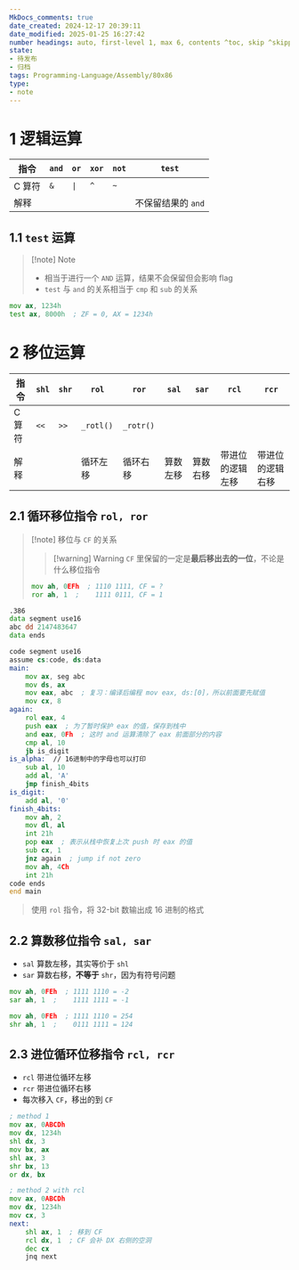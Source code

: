 ```yaml
---
MkDocs_comments: true
date_created: 2024-12-17 20:39:11
date_modified: 2025-01-25 16:27:42
number headings: auto, first-level 1, max 6, contents ^toc, skip ^skipped, 1.1
state:
- 待发布
- 归档
tags: Programming-Language/Assembly/80x86
type:
- note
---
```

# 1 逻辑运算

| 指令   | `and` | `or` | `xor` | `not` | `test`       |
| ---- | ----- | ---- | ----- | ----- | ------------ |
| C 算符 | `&`   | `\|` | `^`   | `~`   |              |
| 解释   |       |      |       |       | 不保留结果的 `and` |

## 1.1 `test` 运算

> [!note] Note
> - 相当于进行一个 `AND` 运算，结果不会保留但会影响 flag
> - `test` 与 `and` 的关系相当于 `cmp` 和 `sub` 的关系

```asm title="test"
mov ax, 1234h
test ax, 8000h  ; ZF = 0, AX = 1234h
```

# 2 移位运算

| 指令   | `shl` | `shr` | `rol`     | `ror`     | `sal` | `sar` | `rcl`    | `rcr`    |
| ---- | ----- | ----- | --------- | --------- | ----- | ----- | -------- | -------- |
| C 算符 | `<<`  | `>>`  | `_rotl()` | `_rotr()` |       |       |          |          |
| 解释   |       |       | 循环左移      | 循环右移      | 算数左移  | 算数右移  | 带进位的逻辑左移 | 带进位的逻辑右移 |

## 2.1 循环移位指令 `rol, ror`

> [!note] 移位与 `CF` 的关系
> > [!warning] Warning
> > `CF` 里保留的一定是**最后移出去的一位**，不论是什么移位指令
> 
> ```asm title="shift - CF"
> mov ah, 0EFh  ; 1110 1111, CF = ?
> ror ah, 1  ;    1111 0111, CF = 1
> ```

```asm title="printf()" hl=15,29
.386
data segment use16
abc dd 2147483647
data ends

code segment use16
assume cs:code, ds:data
main:
	mov ax, seg abc
	mov ds, ax
	mov eax, abc  ; 复习：编译后编程 mov eax, ds:[0]，所以前面要先赋值
	mov cx, 8
again:
	rol eax, 4
	push eax  ; 为了暂时保护 eax 的值，保存到栈中
	and eax, 0Fh  ; 这时 and 运算清除了 eax 前面部分的内容
	cmp al, 10
	jb is_digit
is_alpha:  // 16进制中的字母也可以打印
	sub al, 10
	add al, 'A'
	jmp finish_4bits
is_digit:
	add al, '0'
finish_4bits:
	mov ah, 2
	mov dl, al
	int 21h
	pop eax  ; 表示从栈中恢复上次 push 时 eax 的值
	sub cx, 1
	jnz again  ; jump if not zero
	mov ah, 4Ch
	int 21h
code ends
end main
```

> 使用 `rol` 指令，将 32-bit 数输出成 16 进制的格式

## 2.2 算数移位指令 `sal, sar`

- `sal` 算数左移，其实等价于 `shl`
- `sar` 算数右移，**不等于** `shr`，因为有符号问题

```asm title="arithmetic shift"
mov ah, 0FEh  ; 1111 1110 = -2
sar ah, 1  ;    1111 1111 = -1

mov ah, 0FEh  ; 1111 1110 = 254
shr ah, 1  ;    0111 1111 = 124
```

## 2.3 进位循环位移指令 `rcl, rcr`

- `rcl` 带进位循环左移
- `rcr` 带进位循环右移
- 每次移入 `CF`，移出的到 `CF`

```asm title="shift 1234ABCDh left 3 bit without 32-bit reg"
; method 1
mov ax, 0ABCDh
mov dx, 1234h
shl dx, 3
mov bx, ax
shl ax, 3
shr bx, 13
or dx, bx

; method 2 with rcl
mov ax, 0ABCDh
mov dx, 1234h
mov cx, 3
next:
	shl ax, 1  ; 移到 CF
	rcl dx, 1  ; CF 会补 DX 右侧的空洞
	dec cx
	jnq next
```